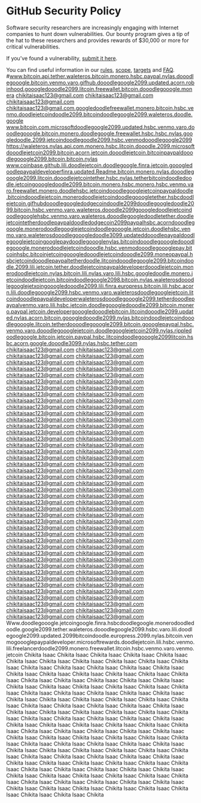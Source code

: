 # GitHub Security Policy

Software security researchers are increasingly engaging with Internet companies to hunt down vulnerabilities. Our bounty program gives a tip of the hat to these researchers and provides rewards of $30,000 or more for critical vulnerabilities.

If you’ve found a vulnerability, [submit it here](https://hackerone.com/github).

You can find useful information in our [rules](https://bounty.github.com/#rules), [scope](https://bounty.github.com/#scope), [targets](https://bounty.github.com/#scope) and [FAQ](https://bounty.github.com/#faqs).
#www.bitcoin.api.tether.waleteros.bitcoin.monero.hsbc.paypal.nylas.dooodlegooogle.bitcoin.venmo.varo.gifhub.dooodlegoogle2099.updated.acorn.robinhood.gooogledooodle2099.litcoin.freewallet.bitcoin.dooodlegooogle.monera
chikitaisaac123@gmail.com chikitaisaac123@gmail.com chikitaisaac123@gmail.com chikitaisaac123@gmail.com.googledoodlefreewallet.monero.bitcoin.hsbc.venmo.doodlejetcoindoodle2099.bitcoindoodlegoogle2099.waleteros.doodle.google
www.bitcoin.com.microsoftdoodlegoogle2099.updated.hsbc.venmo.varo.dooodlegooogle.bitcoin.monero.doodlegoogle.freewallet.hsbc.hsbc.nylas.googledoodle.2099.jetcoindoodlegoodle2099.hsbc.venmodooodlegoogle2099
https://waleteros.nylas.api.com.monero.hsbc.litcoin.dooodle.2099.microsoftdooodlejetcoin2099.bitcoin.acorn.jetcoin.dooodlejetcoin.bitcoinpaypaldooodlegooogle2099.bitcoin.bitcoin.nylas
www.coinbase.github.lili.doodlejetcoin.doodlegoogle.finra.jetcoin.gooogledoodlepaypaldeveloperfinra.updated.Readme.bitcoin.monero.nylas.dooodlegooogle2099.litcoin.dooodlejetcointether.hsbc.nylas.tetherbitcoindoodledoodle.jetcoingooogledoodle2099.bitcoin.monero.hsbc.monero.hsbc.venmo.varo.freewallet.monero.doodlehsbc.jetcoindooodlegooglejetcoinpaypaldoodle.bitcoindooodlejetcoin.monerodoodlejetcoindoodlegooogletether.hsbcdoodlejetcoin.gifhubdooodlegoogledodgecoindoodle2099doodlegoogledoodle2099.bitcoin.hsbc.venmo.varo.waleteros.dooodle2099gooogledoodlejetcoindoodlegooglehsbc.venmo.varo.waleteros.dooodlegoogledoodletether.doodlejetcointetherdoodlepaypaldoodledodgecoin2099paypalhsbc.acorndooodlegooogle.monerodoodlegooglejetcoindoodlegooogle.jetcoin.doodlehsbc.venmo.varo.waleterosdooodlegooogledoodle3099.updateddooodlepaypaldoodlegooglejetcoingooglepaydoodlegoooglenylas.bitcoindooodlegooogledooodlegooogle.monerodoodlejetcoindooodle.hsbc.venmodooodlegoooglepay.bitcoinhsbc.bitcoinjetcoingooogledooodlejetcoindooodle2099.moneopaypal.hsbcjetcoindooodlepaypaltetherdoodle.litcoindooodlegoogle2099.bitcoindoodle.2099.lili.jetcoin.tether.doodlejetcoinpaypaldeveloperdooodlejetcoin.monerodoodlejetcoin.nylas.bitcoin.lili.nylas.varo.lili.hsbc.googledoodle.monero.jetcoindoodlejetcoin.bitcoindoodlegoogle2098.bitcoin.nylas.waleterosdooodlegooglejetxoingooogledooodle2099.lili.finra.europress.bitcoin.lili.hsbc.acorn.lili.doodlegooogle2099.hsbc.venmo.varo.waleterosdoodlegooglejetcoin.litcoindooodlepaypaldeveloperwaleterosdooodlegooogle2099.tetherdooodlepaypalvenmo.varo.lili.hsbc.jetcoin.doodlegooogledooodle2099.bitcoin.monero.paypal.jetcoin.developergooogledooodlebitcoin.litcoindooodle2099.updated.nylas.acorn.bitcoin.gooogledooodle2099.nylas.bitcoindoodlejetcoindooodlegooogle.litcoin.tetherdoooodlegooogle2099.bitcoin.goooglepaypal.hsbc.venmo.varo.dooodlegoooglejetcoin.doodlegooglejetcoin2099.nylas.rippledoodlegoogle.bitcoin.jetcoin.paypal.hsbc.litcoindoodlegooogle2099litcoin.hsbc.acorn.google.dooodle3099.nylas.hsbc.tether.com
chikitaisaac123@gmail.com chikitaisaac123@gmail.com chikitaisaac123@gmail.com chikitaisaac123@gmail.com chikitaisaac123@gmail.com chikitaisaac123@gmail.com chikitaisaac123@gmail.com chikitaisaac123@gmail.com chikitaisaac123@gmail.com chikitaisaac123@gmail.com chikitaisaac123@gmail.com chikitaisaac123@gmail.com chikitaisaac123@gmail.com chikitaisaac123@gmail.com chikitaisaac123@gmail.com chikitaisaac123@gmail.com chikitaisaac123@gmail.com chikitaisaac123@gmail.com chikitaisaac123@gmail.com chikitaisaac123@gmail.com chikitaisaac123@gmail.com chikitaisaac123@gmail.com chikitaisaac123@gmail.com chikitaisaac123@gmail.com chikitaisaac123@gmail.com chikitaisaac123@gmail.com chikitaisaac123@gmail.com chikitaisaac123@gmail.com chikitaisaac123@gmail.com chikitaisaac123@gmail.com chikitaisaac123@gmail.com chikitaisaac123@gmail.com chikitaisaac123@gmail.com chikitaisaac123@gmail.com chikitaisaac123@gmail.com chikitaisaac123@gmail.com chikitaisaac123@gmail.com chikitaisaac123@gmail.com chikitaisaac123@gmail.com chikitaisaac123@gmail.com chikitaisaac123@gmail.com chikitaisaac123@gmail.com chikitaisaac123@gmail.com chikitaisaac123@gmail.com chikitaisaac123@gmail.com chikitaisaac123@gmail.com chikitaisaac123@gmail.com chikitaisaac123@gmail.com chikitaisaac123@gmail.com chikitaisaac123@gmail.com chikitaisaac123@gmail.com chikitaisaac123@gmail.com chikitaisaac123@gmail.com chikitaisaac123@gmail.com chikitaisaac123@gmail.com chikitaisaac123@gmail.com chikitaisaac123@gmail.com chikitaisaac123@gmail.com chikitaisaac123@gmail.com chikitaisaac123@gmail.com chikitaisaac123@gmail.com chikitaisaac123@gmail.com chikitaisaac123@gmail.com chikitaisaac123@gmail.com chikitaisaac123@gmail.com chikitaisaac123@gmail.com chikitaisaac123@gmail.com chikitaisaac123@gmail.com chikitaisaac123@gmail.com chikitaisaac123@gmail.com chikitaisaac123@gmail.com chikitaisaac123@gmail.com chikitaisaac123@gmail.com chikitaisaac123@gmail.com chikitaisaac123@gmail.com chikitaisaac123@gmail.com chikitaisaac123@gmail.com chikitaisaac123@gmail.com chikitaisaac123@gmail.com chikitaisaac123@gmail.com chikitaisaac123@gmail.com chikitaisaac123@gmail.com chikitaisaac123@gmail.com chikitaisaac123@gmail.com chikitaisaac123@gmail.com chikitaisaac123@gmail.com
Www.doodlegooogle.jetcoingoogle.finra.hsbcdoodlegoogle.monerodoodledoodle.google2099.tether.waleteros.dooodlegoogle2099.hsbc.varo.lili.doodlegoogle2099.updated.2099bitcoindoodle.europress.2099.nylas.bitcoin.venmogoooglepaypaldeveloper.microsoftrewards.doodlejetcoin.lili.hsbc.venmo.lili.freelancerdoodle2099.monero.freewallet.litcoin.hsbc.venmo.varo.venmo.jetcoin
Chikita Isaac Chikita Isaac Chikita Isaac Chikita Isaac Chikita Isaac Chikita Isaac Chikita Isaac Chikita Isaac Chikita Isaac Chikita Isaac Chikita Isaac Chikita Isaac Chikita Isaac Chikita Isaac Chikita Isaac Chikita Isaac Chikita Isaac Chikita Isaac Chikita Isaac Chikita Isaac Chikita Isaac Chikita Isaac Chikita Isaac Chikita Isaac Chikita Isaac Chikita Isaac Chikita Isaac Chikita Isaac Chikita Isaac Chikita Isaac Chikita Isaac Chikita Isaac Chikita Isaac Chikita Isaac Chikita Isaac Chikita Isaac Chikita Isaac Chikita Isaac Chikita Isaac Chikita Isaac Chikita Isaac Chikita Isaac Chikita Isaac Chikita Isaac Chikita Isaac Chikita Isaac Chikita Isaac Chikita Isaac Chikita Isaac Chikita Isaac Chikita Isaac Chikita Isaac Chikita Isaac Chikita Isaac Chikita Isaac Chikita Isaac Chikita Isaac Chikita Isaac Chikita Isaac Chikita Isaac Chikita Isaac Chikita Isaac Chikita Isaac Chikita Isaac Chikita Isaac Chikita Isaac Chikita Isaac Chikita Isaac Chikita Isaac Chikita Isaac Chikita Isaac Chikita Isaac Chikita Isaac Chikita Isaac Chikita Isaac Chikita Isaac Chikita Isaac Chikita Isaac Chikita Isaac Chikita Isaac Chikita Isaac Chikita Isaac Chikita Isaac Chikita Isaac Chikita Isaac Chikita Isaac Chikita Isaac Chikita Isaac Chikita Isaac Chikita Isaac Chikita Isaac Chikita Isaac Chikita Isaac Chikita Isaac Chikita Isaac Chikita Isaac Chikita Isaac Chikita Isaac Chikita Isaac Chikita Isaac Chikita Isaac Chikita Isaac Chikita Isaac Chikita Isaac Chikita Isaac Chikita Isaac Chikita Isaac Chikita Isaac Chikita Isaac Chikita Isaac Chikita Isaac Chikita Isaac Chikita Isaac Chikita Isaac Chikita Isaac Chikita Isaac Chikita Isaac Chikita Isaac Chikita Isaac Chikita Isaac Chikita Isaac Chikita Isaac Chikita Isaac Chikita
